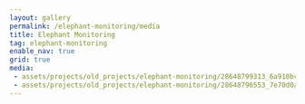 ```yaml
---
layout: gallery
permalink: /elephant-monitoring/media
title: Elephant Monitoring
tag: elephant-monitoring
enable_nav: true
grid: true
media: 
 - assets/projects/old_projects/elephant-monitoring/28648799313_6a910bcda9.jpg
 - assets/projects/old_projects/elephant-monitoring/28648796553_7e70d0a869.jpg
---
```


